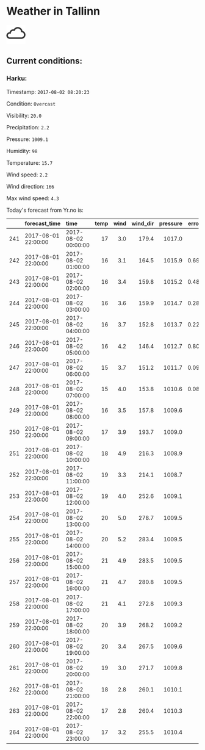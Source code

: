 # Weather in Tallinn 

<img src= 'images/cloud.png' width= '50' /> 

## Current conditions: 

### Harku: 

Timestamp: ``` 2017-08-02 08:20:23 ``` 

Condition: ``` Overcast ``` 

Visibility: ``` 20.0 ``` 

Precipitation: ``` 2.2 ``` 

Pressure: ``` 1009.1 ``` 

Humidity: ``` 98 ``` 

Temperature: ``` 15.7 ``` 

Wind speed: ``` 2.2 ``` 

Wind direction: ``` 166 ``` 

Max wind speed: ``` 4.3 ``` 


 Today's forecast from Yr.no is: 

|    |forecast_time       |time                | temp| wind| wind_dir| pressure| error_temp|
|:---|:-------------------|:-------------------|----:|----:|--------:|--------:|----------:|
|241 |2017-08-01 22:00:00 |2017-08-02 00:00:00 |   17|  3.0|    179.4|   1017.0|         NA|
|242 |2017-08-01 22:00:00 |2017-08-02 01:00:00 |   16|  3.1|    164.5|   1015.9|  0.6909091|
|243 |2017-08-01 22:00:00 |2017-08-02 02:00:00 |   16|  3.4|    159.8|   1015.2|  0.4896552|
|244 |2017-08-01 22:00:00 |2017-08-02 03:00:00 |   16|  3.6|    159.9|   1014.7|  0.2862069|
|245 |2017-08-01 22:00:00 |2017-08-02 04:00:00 |   16|  3.7|    152.8|   1013.7|  0.2206897|
|246 |2017-08-01 22:00:00 |2017-08-02 05:00:00 |   16|  4.2|    146.4|   1012.7|  0.8066667|
|247 |2017-08-01 22:00:00 |2017-08-02 06:00:00 |   15|  3.7|    151.2|   1011.7|  0.0931034|
|248 |2017-08-01 22:00:00 |2017-08-02 07:00:00 |   15|  4.0|    153.8|   1010.6|  0.0807692|
|249 |2017-08-01 22:00:00 |2017-08-02 08:00:00 |   16|  3.5|    157.8|   1009.6|         NA|
|250 |2017-08-01 22:00:00 |2017-08-02 09:00:00 |   17|  3.9|    193.7|   1009.0|         NA|
|251 |2017-08-01 22:00:00 |2017-08-02 10:00:00 |   18|  4.9|    216.3|   1008.9|         NA|
|252 |2017-08-01 22:00:00 |2017-08-02 11:00:00 |   19|  3.3|    214.1|   1008.7|         NA|
|253 |2017-08-01 22:00:00 |2017-08-02 12:00:00 |   19|  4.0|    252.6|   1009.1|         NA|
|254 |2017-08-01 22:00:00 |2017-08-02 13:00:00 |   20|  5.0|    278.7|   1009.5|         NA|
|255 |2017-08-01 22:00:00 |2017-08-02 14:00:00 |   20|  5.2|    283.4|   1009.5|         NA|
|256 |2017-08-01 22:00:00 |2017-08-02 15:00:00 |   21|  4.9|    283.5|   1009.5|         NA|
|257 |2017-08-01 22:00:00 |2017-08-02 16:00:00 |   21|  4.7|    280.8|   1009.5|         NA|
|258 |2017-08-01 22:00:00 |2017-08-02 17:00:00 |   21|  4.1|    272.8|   1009.3|         NA|
|259 |2017-08-01 22:00:00 |2017-08-02 18:00:00 |   20|  3.9|    268.2|   1009.2|         NA|
|260 |2017-08-01 22:00:00 |2017-08-02 19:00:00 |   20|  3.4|    267.5|   1009.6|         NA|
|261 |2017-08-01 22:00:00 |2017-08-02 20:00:00 |   19|  3.0|    271.7|   1009.8|         NA|
|262 |2017-08-01 22:00:00 |2017-08-02 21:00:00 |   18|  2.8|    260.1|   1010.1|         NA|
|263 |2017-08-01 22:00:00 |2017-08-02 22:00:00 |   17|  2.8|    260.4|   1010.3|         NA|
|264 |2017-08-01 22:00:00 |2017-08-02 23:00:00 |   17|  3.2|    255.5|   1010.4|         NA|
